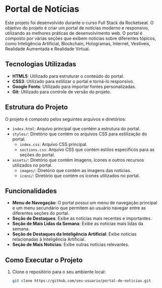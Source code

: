# Portal de Notícias

Este projeto foi desenvolvido durante o curso Full Stack da Rocketseat. O objetivo do projeto é criar um portal de notícias moderno e responsivo, utilizando as melhores práticas de desenvolvimento web. O portal é composto por várias seções que exibem notícias sobre diferentes tópicos, como Inteligência Artificial, Blockchain, Hologramas, Internet, Vestíveis, Realidade Aumentada e Realidade Virtual.

## Tecnologias Utilizadas

- **HTML5**: Utilizado para estruturar o conteúdo do portal.
- **CSS3**: Utilizado para estilizar o portal e torná-lo responsivo.
- **Google Fonts**: Utilizado para importar fontes personalizadas.
- **Git**: Utilizado para controle de versão do projeto.

## Estrutura do Projeto

O projeto é composto pelos seguintes arquivos e diretórios:

- `index.html`: Arquivo principal que contém a estrutura do portal.
- `styles/`: Diretório que contém os arquivos CSS para estilização do portal.
  - `index.css`: Arquivo CSS principal.
  - `sections.css`: Arquivo CSS que contém estilos específicos para as seções do portal.
- `assets/`: Diretório que contém imagens, ícones e outros recursos utilizados no portal.
  - `images/`: Diretório que contém as imagens das notícias.
  - `icons/`: Diretório que contém os ícones utilizados no portal.

## Funcionalidades

- **Menu de Navegação**: O portal possui um menu de navegação principal e um menu secundário que permitem ao usuário navegar entre as diferentes seções do portal.
- **Seção de Destaques**: Exibe as notícias mais recentes e importantes.
- **Seção de Mais Lidas da Semana**: Exibe as notícias mais lidas da semana.
- **Seção de Destaques da Inteligência Artificial**: Exibe notícias relacionadas à Inteligência Artificial.
- **Seção de Mais Notícias**: Exibe outras notícias relevantes.

## Como Executar o Projeto

1. Clone o repositório para o seu ambiente local:
   ```bash
   git clone https://github.com/seu-usuario/portal-de-noticias.git
